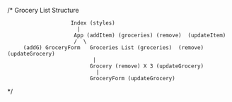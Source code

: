 /*                 Grocery List Structure

                        Index (styles)
                          |
                         App (addItem) (groceries) (remove)  (updateItem)
                         /  \         
         (addG) GroceryForm   Groceries List (groceries)  (remove)  (updateGrocery)  
                               |
                              Grocery (remove) X 3 (updateGrocery)
                                |
                              GroceryForm (updateGrocery)
                                

*/